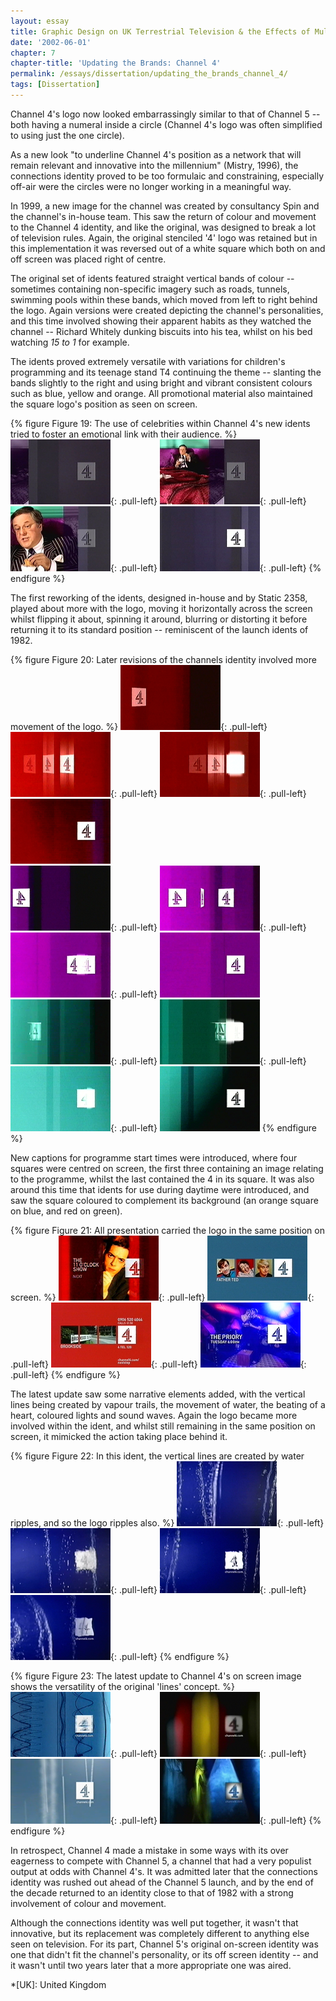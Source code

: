 ```yaml
---
layout: essay
title: Graphic Design on UK Terrestrial Television & the Effects of Multi-Channel Growth
date: '2002-06-01'
chapter: 7
chapter-title: 'Updating the Brands: Channel 4'
permalink: /essays/dissertation/updating_the_brands_channel_4/
tags: [Dissertation]
---
```

Channel 4's logo now looked embarrassingly similar to that of Channel 5 -- both having a numeral inside a circle (Channel 4's logo was often simplified to using just the one circle).

As a new look "to underline Channel 4's position as a network that will remain relevant and innovative into the millennium" (Mistry, 1996), the connections identity proved to be too formulaic and constraining, especially off-air were the circles were no longer working in a meaningful way.

In 1999, a new image for the channel was created by consultancy Spin and the channel's in-house team. This saw the return of colour and movement to the Channel 4 identity, and like the original, was designed to break a lot of television rules. Again, the original stenciled '4' logo was retained but in this implementation it was reversed out of a white square which both on and off screen was placed right of centre.

The original set of idents featured straight vertical bands of colour -- sometimes containing non-specific imagery such as roads, tunnels, swimming pools within these bands, which moved from left to right behind the logo. Again versions were created depicting the channel's personalities, and this time involved showing their apparent habits as they watched the channel -- Richard Whitely dunking biscuits into his tea, whilst on his bed watching <cite>15 to 1</cite> for example.

The idents proved extremely versatile with variations for children's programming and its teenage stand T4 continuing the theme -- slanting the bands slightly to the right and using bright and vibrant consistent colours such as blue, yellow and orange. All promotional material also maintained the square logo's position as seen on screen.

{% figure Figure 19: The use of celebrities within Channel 4's new idents tried to foster an emotional link with their audience. %}
![Channel 4 'Richard Whitely' ident, 2002](/assets/images/essays/dissertation/figure-19a.png){: .pull-left}
![Channel 4 'Richard Whitely' ident, 2002](/assets/images/essays/dissertation/figure-19b.png){: .pull-left}
![Channel 4 'Richard Whitely' ident, 2002](/assets/images/essays/dissertation/figure-19c.png){: .pull-left}
![Channel 4 'Richard Whitely' ident, 2002](/assets/images/essays/dissertation/figure-19d.png){: .pull-left}
{% endfigure %}

The first reworking of the idents, designed in-house and by Static 2358, played about more with the logo, moving it horizontally across the screen whilst flipping it about, spinning it around, blurring or distorting it before returning it to its standard position -- reminiscent of the launch idents of 1982.

{% figure Figure 20: Later revisions of the channels identity involved more movement of the logo. %}
![Channel 4 'Red' ident, 2001](/assets/images/essays/dissertation/figure-20a.png){: .pull-left}
![Channel 4 'Red' ident, 2001](/assets/images/essays/dissertation/figure-20b.png){: .pull-left}
![Channel 4 'Red' ident, 2001](/assets/images/essays/dissertation/figure-20c.png){: .pull-left}
![Channel 4 'Red' ident, 2001](/assets/images/essays/dissertation/figure-20d.png)<br/>
![Channel 4 'Purple' ident, 2001](/assets/images/essays/dissertation/figure-20e.png){: .pull-left}
![Channel 4 'Purple' ident, 2001](/assets/images/essays/dissertation/figure-20f.png){: .pull-left}
![Channel 4 'Purple' ident, 2001](/assets/images/essays/dissertation/figure-20g.png){: .pull-left}
![Channel 4 'Purple' ident, 2001](/assets/images/essays/dissertation/figure-20h.png)<br/>
![Channel 4 'Green' ident, 2001](/assets/images/essays/dissertation/figure-20i.png){: .pull-left}
![Channel 4 'Green' ident, 2001](/assets/images/essays/dissertation/figure-20j.png){: .pull-left}
![Channel 4 'Green' ident, 2001](/assets/images/essays/dissertation/figure-20k.png){: .pull-left}
![Channel 4 'Green' ident, 2001](/assets/images/essays/dissertation/figure-20l.png)
{% endfigure %}

New captions for programme start times were introduced, where four squares were centred on screen, the first three containing an image relating to the programme, whilst the last contained the 4 in its square. It was also around this time that idents for use during daytime were introduced, and saw the square coloured to complement its background (an orange square on blue, and red on green).

{% figure Figure 21: All presentation carried the logo in the same position on screen. %}
![Channel 4 'Lines' next-up caption, 1999](/assets/images/essays/dissertation/figure-21a.png){: .pull-left}
![Channel 4 'Lines' holding caption, 2000](/assets/images/essays/dissertation/figure-21b.png){: .pull-left}
![Channel 4 'Lines' information caption, 2000](/assets/images/essays/dissertation/figure-21c.png){: .pull-left}
![Channel 4 'Lines' promotion end caption, 2003](/assets/images/essays/dissertation/figure-21d.png){: .pull-left}
{% endfigure %}

The latest update saw some narrative elements added, with the vertical lines being created by vapour trails, the movement of water, the beating of a heart, coloured lights and sound waves. Again the logo became more involved within the ident, and whilst still remaining in the same position on screen, it mimicked the action taking place behind it.

{% figure Figure 22: In this ident, the vertical lines are created by water ripples, and so the logo ripples also. %}
![Channel 4 'Water' ident, 2002](/assets/images/essays/dissertation/figure-22a.png){: .pull-left}
![Channel 4 'Water' ident, 2002](/assets/images/essays/dissertation/figure-22b.png){: .pull-left}
![Channel 4 'Water' ident, 2002](/assets/images/essays/dissertation/figure-22c.png){: .pull-left}
![Channel 4 'Water' ident, 2002](/assets/images/essays/dissertation/figure-22d.png){: .pull-left}
{% endfigure %}

{% figure Figure 23: The latest update to Channel 4's on screen image shows the versatility of the original 'lines' concept. %}
![Channel 4 'Waveforms' ident, 2002](/assets/images/essays/dissertation/figure-23a.png){: .pull-left}
![Channel 4 'Slots' ident, 2002](/assets/images/essays/dissertation/figure-23b.png){: .pull-left}
![Channel 4 'Vapour Trails' ident, 2002](/assets/images/essays/dissertation/figure-23c.png){: .pull-left}
![Channel 4 'Film' ident, 2002](/assets/images/essays/dissertation/figure-23d.png){: .pull-left}
{% endfigure %}

In retrospect, Channel 4 made a mistake in some ways with its over eagerness to compete with Channel 5, a channel that had a very populist output at odds with Channel 4's. It was admitted later that the connections identity was rushed out ahead of the Channel 5 launch, and by the end of the decade returned to an identity close to that of 1982 with a strong involvement of colour and movement.

Although the connections identity was well put together, it wasn't that innovative, but its replacement was completely different to anything else seen on television. For its part, Channel 5's original on-screen identity was one that didn't fit the channel's personality, or its off screen identity -- and it wasn't until two years later that a more appropriate one was aired.

*[UK]: United Kingdom